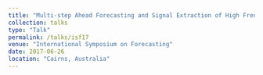 ```yaml
---
title: "Multi-step Ahead Forecasting and Signal Extraction of High Frequency Vector Time Series"
collection: talks
type: "Talk"
permalink: /talks/isf17
venue: "International Symposium on Forecasting"
date: 2017-06-26
location: "Cairns, Australia"
---
```

